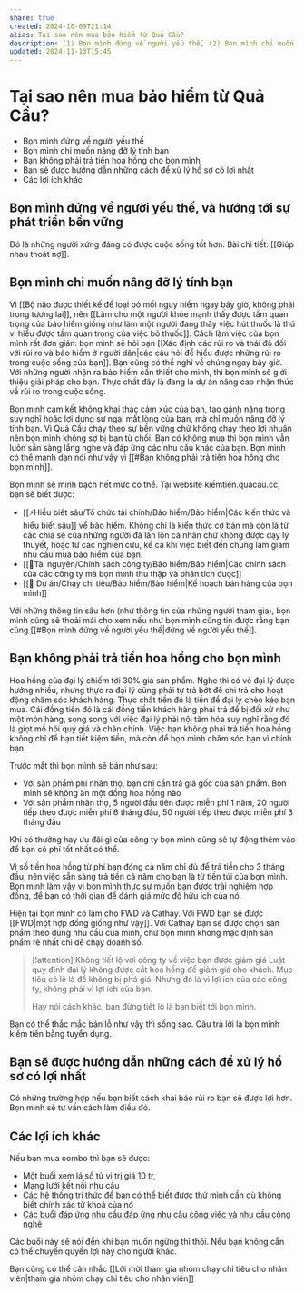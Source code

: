 ```yaml
---
share: true
created: 2024-10-09T21:14
alias: Tại sao nên mua bảo hiểm từ Quả Cầu?
description: (1) Bọn mình đứng về người yếu thế, (2) Bọn mình chỉ muốn nâng đỡ lý tính bạn, (3) Bạn không phải trả tiền hoa hồng cho bọn mình, (4) Bạn sẽ được hướng dẫn những cách để xử lý hồ sơ có lợi nhất
updated: 2024-11-13T15:45
---
```

# Tại sao nên mua bảo hiểm từ Quả Cầu?
- Bọn mình đứng về người yếu thế
- Bọn mình chỉ muốn nâng đỡ lý tính bạn
- Bạn không phải trả tiền hoa hồng cho bọn mình
- Bạn sẽ được hướng dẫn những cách để xử lý hồ sơ có lợi nhất
- Các lợi ích khác

## Bọn mình đứng về người yếu thế, và hướng tới sự phát triển bền vững
Đó là những người xứng đáng có được cuộc sống tốt hơn. Bài chi tiết: [[Giúp nhau thoát nợ]]. 

## Bọn mình chỉ muốn nâng đỡ lý tính bạn
Vì [[Bộ não được thiết kế để loại bỏ mối nguy hiểm ngay bây giờ, không phải trong tương lai]], nên [[Làm cho một người khỏe mạnh thấy được tầm quan trọng của bảo hiểm giống như làm một người đang thấy việc hút thuốc là thú vị hiểu được tầm quan trọng của việc bỏ thuốc]]. Cách làm việc của bọn mình rất đơn giản: bọn mình sẽ hỏi bạn [[Xác định các rủi ro và thái độ đối với rủi ro và bảo hiểm ở người dân|các câu hỏi để hiểu được những rủi ro trong cuộc sống của bạn]]. Bạn cũng có thể nghĩ về chúng ngay bây giờ. Với những người nhận ra bảo hiểm cần thiết cho mình, thì bọn mình sẽ giới thiệu giải pháp cho bạn. Thực chất đây là đang là dự án nâng cao nhận thức về rủi ro trong cuộc sống.

Bọn mình cam kết không khai thác cảm xúc của bạn, tạo gánh nặng trong suy nghĩ hoặc lợi dụng sự ngại mất lòng của bạn, mà chỉ muốn nâng đỡ lý tính bạn. Vì Quả Cầu chạy theo sự bền vững chứ không chạy theo lợi nhuận nên bọn mình không sợ bị bạn từ chối. Bạn có không mua thì bọn mình vẫn luôn sẵn sàng lắng nghe và đáp ứng các nhu cầu khác của bạn. Bọn mình có thể mạnh dạn nói như vậy vì [[#Bạn không phải trả tiền hoa hồng cho bọn mình]].

Bọn mình sẽ minh bạch hết mức có thể. Tại website kiếmtiền.quảcầu.cc, bạn sẽ biết được:
- [[⚡Hiểu biết sâu/Tổ chức tài chính/Bảo hiểm/Bảo hiểm|Các kiến thức và hiểu biết sâu]] về bảo hiểm. Không chỉ là kiến thức cơ bản mà còn là từ các chia sẻ của những người đã lăn lộn cá nhân chứ không được dạy lý thuyết, hoặc từ các nghiên cứu, kể cả khi việc biết đến chúng làm giảm nhu cầu mua bảo hiểm của bạn.
- [[📜Tài nguyên/Chính sách công ty/Bảo hiểm/Bảo hiểm|Các chính sách của các công ty mà bọn mình thu thập và phân tích được]]
- [[📐 Dự án/Chạy chỉ tiêu/Bảo hiểm/Bảo hiểm|Kế hoạch bán hàng của bọn mình]]

Với những thông tin sâu hơn (như thông tin của những người tham gia), bọn mình cũng sẽ thoải mái cho xem nếu như bọn mình cũng tin được rằng bạn cũng [[#Bọn mình đứng về người yếu thế|đứng về người yếu thế]].

## Bạn không phải trả tiền hoa hồng cho bọn mình
Hoa hồng của đại lý chiếm tới 30% giá sản phẩm. Nghe thì có vẻ đại lý được hưởng nhiều, nhưng thực ra đại lý cũng phải tự trả bớt để chi trả cho hoạt động chăm sóc khách hàng. Thực chất tiền đó là tiền để đại lý chèo kéo bạn mua. Cái đồng tiền đó là cái đồng tiền khách hàng phải trả để bị đối xử như một món hàng, song song với việc đại lý phải nội tâm hóa suy nghĩ rằng đó là giọt mồ hôi quý giá và chân chính. Việc bạn không phải trả tiền hoa hồng không chỉ để bạn tiết kiệm tiền, mà còn để bọn mình chăm sóc bạn vì chính bạn.

Trước mắt thì bọn mình sẽ bán như sau:
 - Với sản phẩm phi nhân thọ, bạn chỉ cần trả giá gốc của sản phẩm. Bọn mình sẽ không ăn một đồng hoa hồng nào
 - Với sản phẩm nhân thọ, 5 người đầu tiên được miễn phí 1 năm, 20 người tiếp theo được miễn phí 6 tháng đầu, 50 người tiếp theo được miễn phí 3 tháng đầu

Khi có thưởng hay ưu đãi gì của công ty bọn mình cũng sẽ tự động thêm vào để bạn có phí tốt nhất có thể.

Vì số tiền hoa hồng từ phí bạn đóng cả năm chỉ đủ để trả tiền cho 3 tháng đầu, nên việc sẵn sàng trả tiền cả năm cho bạn là từ tiền túi của bọn mình. Bọn mình làm vậy vì bọn mình thực sự muốn bạn được trải nghiệm hợp đồng, để bạn có thời gian để đánh giá mức độ hữu ích của nó. 

Hiện tại bọn mình có làm cho FWD và Cathay. Với FWD bạn sẽ được [[FWD|một hợp đồng giống như vậy]]. Với Cathay bạn sẽ được chọn sản phẩm theo đúng nhu cầu của mình, chứ bọn mình không mặc định sản phẩm rẻ nhất chỉ để chạy doanh số.

> [!attention] Không tiết lộ với công ty về việc bạn được giảm giá
> Luật quy định đại lý không được cắt hoa hồng để giảm giá cho khách. Mục tiêu có lẽ là để không bị phá giá. Nhưng đó là vì lợi ích của các công ty, không phải vì lợi ích của bạn. 
> 
> Hay nói cách khác, bạn đừng tiết lộ là bạn biết tới bọn mình. 

Bạn có thể thắc mắc bán lỗ như vậy thì sống sao. Câu trả lời là bọn mình kiếm tiền bằng tuyển dụng.

## Bạn sẽ được hướng dẫn những cách để xử lý hồ sơ có lợi nhất
Có những trường hợp nếu bạn biết cách khai báo rủi ro bạn sẽ được lợi hơn. Bọn mình sẽ tư vấn cách làm điều đó.

## Các lợi ích khác
Nếu bạn mua combo thì bạn sẽ được:
- Một buổi xem lá số tử vi trị giá 10 tr,
- Mạng lưới kết nối nhu cầu
- Các hệ thống tri thức để bạn có thể biết được thứ mình cần dù không biết chính xác từ khoá của nó
- [Các buổi đáp ứng nhu cầu đáp ứng nhu cầu công việc và nhu cầu công nghệ](https://doi-thoai.deno.dev/cac-buoi-dap-ung-nhu-cau-hoc-cach-su-dung-cong-cu-va-tu-duy-lap-trinh-cho-nhu-cau-ca-nhan-hoac-nghien-cuu.59.3)

Các buổi này sẽ nói đến khi bạn muốn ngừng thì thôi. Nếu bạn không cần có thể chuyển quyền lợi này cho người khác.

Bạn cũng có thể cân nhắc [[Lời mời tham gia nhóm chạy chỉ tiêu cho nhân viên|tham gia nhóm chạy chỉ tiêu cho nhân viên]]